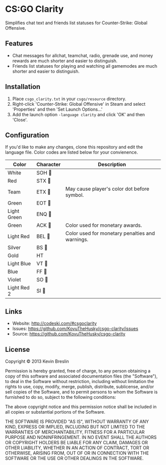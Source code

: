 # CS:GO Clarity

Simplifies chat text and friends list statuses for Counter-Strike: Global Offensive.

## Features

* Chat messages for allchat, teamchat, radio, grenade use, and money rewards are much shorter and easier to distinguish.
* Friends list statuses for playing and watching all gamemodes are much shorter and easier to distinguish.

## Installation

1. Place `csgo_clarity.txt` in your `csgo/resource` directory.
2. Right-click 'Counter-Strike: Global Offensive' in Steam and select 'Properties' and then 'Set Launch Options...'
3. Add the launch option `-language clarity` and click 'OK' and then 'Close'.

## Configuration

If you'd like to make any changes, clone this repository and edit the language file. Color codes are listed below for your convienence.

Color | Character | Description
--- | --- | ---
White | SOH  |
Red | STX  |
Team | ETX  | May cause player's color dot before symbol.
Green | EOT  |
Light Green | ENQ  |
Green | ACK  | Color used for monetary awards.
Light Red | BEL  | Color used for monetary penalties and warnings.
Silver | BS  |
Gold | HT 	 |
Light Blue | VT  |
Blue | FF  |
Violet | SO  |
Light Red 2 | SI  |

## Links

* Website: <http://codeski.com/#csgoclarity>
* Issues: <https://github.com/KovuTheHusky/csgo-clarity/issues>
* Source: <https://github.com/KovuTheHusky/csgo-clarity>

## License

Copyright © 2013 Kevin Breslin

Permission is hereby granted, free of charge, to any person obtaining a copy of this software and associated documentation files (the "Software"), to deal in the Software without restriction, including without limitation the rights to use, copy, modify, merge, publish, distribute, sublicense, and/or sell copies of the Software, and to permit persons to whom the Software is furnished to do so, subject to the following conditions:

The above copyright notice and this permission notice shall be included in all copies or substantial portions of the Software.

THE SOFTWARE IS PROVIDED "AS IS", WITHOUT WARRANTY OF ANY KIND, EXPRESS OR IMPLIED, INCLUDING BUT NOT LIMITED TO THE WARRANTIES OF MERCHANTABILITY, FITNESS FOR A PARTICULAR PURPOSE AND NONINFRINGEMENT. IN NO EVENT SHALL THE AUTHORS OR COPYRIGHT HOLDERS BE LIABLE FOR ANY CLAIM, DAMAGES OR OTHER LIABILITY, WHETHER IN AN ACTION OF CONTRACT, TORT OR OTHERWISE, ARISING FROM, OUT OF OR IN CONNECTION WITH THE SOFTWARE OR THE USE OR OTHER DEALINGS IN THE SOFTWARE.
